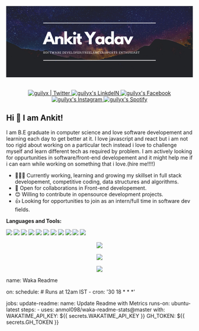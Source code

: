 <img src="https://github.com/imakki/Ankity/blob/master/assets/Ankit-cover.png/" width="1000">

<p align="center">
<br/>
<a href="https://twitter.com/Fuk_raa_">
  <img alt="guilyx | Twitter" width="35px" src="https://image.flaticon.com/icons/svg/2111/2111703.svg" />
</a>
<a href="https://www.linkedin.com/in/ankityadav0105">
  <img alt="guilyx's LinkdeIN" width="35px" src="https://image.flaticon.com/icons/svg/2111/2111465.svg" />
</a>
<a href="https://www.facebook.com/Akyben10">
  <img alt="guilyx's Facebook" width="35px" src="https://image.flaticon.com/icons/svg/2111/2111342.svg" />
</a>
<a href="https://www.instagram.com/kyaankit">
  <img alt="guilyx's Instagram" width="35px" src="https://image.flaticon.com/icons/svg/2111/2111421.svg" />
</a>
<a href="https://open.spotify.com/user/11147618695?si=zZFn6uAGRLyoU02lsG50GA">
  <img alt="guilyx's Spotify" width="35px" src="https://image.flaticon.com/icons/svg/2111/2111627.svg" />
</a>
</p>

## Hi 👋 I am Ankit!

I am B.E graduate in computer science and love software developement and learning each day to get better at it. I love javascript and react but i am not too rigid about working on a particular tech instead i love to challenge myself and learn different tech as required by problem.
I am actively looking for oppurtunities in software/front-end developement and it might help me if i can earn while working on something that i love.(hire me!!!!)

- 👨🏽‍💻 Currently working, learning and growing my skillset in full stack developement, competitive coding, data structures and algorithms.
- 🤝 Open for collaborations in Front-end developement.
- 😊 Willing to contribute in opensource development projects.
- 👍 Looking for opportunities to join as an intern/full time in software dev fields.

**Languages and Tools:**  

<code><img height="50" src="https://image.flaticon.com/icons/svg/2861/2861557.svg"></code>
<code><img height="50" src="https://image.flaticon.com/icons/svg/3190/3190604.svg"></code>
<code><img height="50" src="https://image.flaticon.com/icons/svg/2942/2942156.svg"></code>
<code><img height="50" src="https://img.icons8.com/color/48/000000/golang.png"></code>
<code><img height="50" src="https://image.flaticon.com/icons/svg/1628/1628182.svg"></code>
<code><img height="50" src="https://image.flaticon.com/icons/png/512/2085/2085061.png"></code>
<code><img height="50" src="https://image.flaticon.com/icons/svg/2535/2535543.svg"></code>
<code><img height="50" src="https://cdn.icon-icons.com/icons2/1508/PNG/512/matlab_104289.png"></code>
<code><img height="50" src="https://image.flaticon.com/icons/svg/2721/2721297.svg"></code>
<code><img height="50" src="https://image.flaticon.com/icons/svg/752/752605.svg"></code>
<code><img height="50" src="https://image.flaticon.com/icons/svg/1680/1680899.svg"></code>


<p align="center">
<img align="center" src="https://github-readme-stats.vercel.app/api?username=imakki&show_icons=true&hide_border=true&hide=stars&theme=radical">
</p>

<p align="center">
<img align="center" src="https://github-readme-stats.vercel.app/api/top-langs/?username=imakki&layout=compact">
</p>

<p align="center">
<img align="center" src="https://github-readme-stats.vercel.app/api/wakatime?username=aneken">
</p>
<!--START_SECTION:waka-->

name: Waka Readme

on:
  schedule:
    # Runs at 12am IST
    - cron: '30 18 * * *'

jobs:
  update-readme:
    name: Update Readme with Metrics
    runs-on: ubuntu-latest
    steps:
      - uses: anmol098/waka-readme-stats@master
        with:
          WAKATIME_API_KEY: ${{ secrets.WAKATIME_API_KEY }}
          GH_TOKEN: ${{ secrets.GH_TOKEN }}

<!--END_SECTION:waka-->


